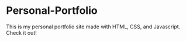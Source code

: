 # Personal-Portfolio

This is my personal portfolio site made with HTML, CSS, and Javascript. Check it out!
